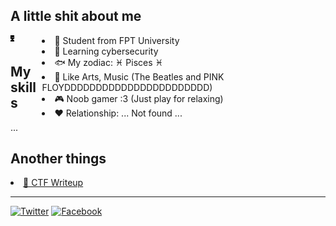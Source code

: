 <h2><b> A little shit about me </b></h2>
<div id="information">
    <div style="float: left; width: 10%">
        <img align="left" src="char_animation.svg" width=20% height=20%>
    </div>
    <div style="float: right; width: 90%">
        <li>🏫 Student from FPT University</li>
        <li>🌱 Learning cybersecurity</li>
        <li>🐟 My zodiac: ♓ Pisces ♓</li>
        <li>🎵 Like Arts, Music (The Beatles and PINK FLOYDDDDDDDDDDDDDDDDDDDDDDD)</li>
        <li>🎮 Noob gamer :3 (Just play for relaxing)</li>
        <li>♥ Relationship: ... Not found ...</li>
    </div>
</div>
</br>

<h2><b>My skills</b></h2>
...

<h2><b>Another things</b></h2>
<li><a href="https://github.com/TwentySick/CTF">🚩 CTF Writeup</a></li>

---
[![Twitter](https://img.shields.io/badge/-Twitter-08a0e9?logo=twitter&logoColor=e8f5fd&style=flat)](https://www.youtube.com/watch?v=dQw4w9WgXcQ&ab_channel=RickAstley)
[![Facebook](https://img.shields.io/badge/-Facebook-4267b3?logo=facebook&logoColor=e9ebee&style=flat)](https://www.youtube.com/watch?v=dQw4w9WgXcQ&ab_channel=RickAstley)

